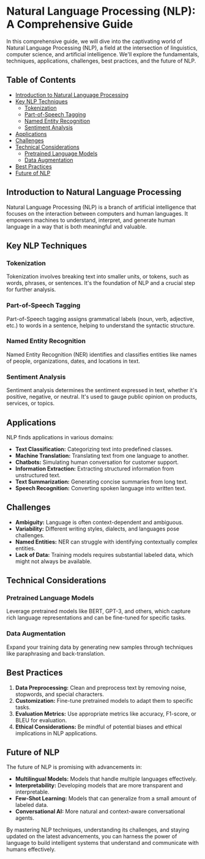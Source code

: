# Natural Language Processing (NLP): A Comprehensive Guide

In this comprehensive guide, we will dive into the captivating world of Natural Language Processing (NLP), a field at the intersection of linguistics, computer science, and artificial intelligence. We'll explore the fundamentals, techniques, applications, challenges, best practices, and the future of NLP.

## Table of Contents
- [Introduction to Natural Language Processing](#introduction-to-natural-language-processing)
- [Key NLP Techniques](#key-nlp-techniques)
  - [Tokenization](#tokenization)
  - [Part-of-Speech Tagging](#part-of-speech-tagging)
  - [Named Entity Recognition](#named-entity-recognition)
  - [Sentiment Analysis](#sentiment-analysis)
- [Applications](#applications)
- [Challenges](#challenges)
- [Technical Considerations](#technical-considerations)
  - [Pretrained Language Models](#pretrained-language-models)
  - [Data Augmentation](#data-augmentation)
- [Best Practices](#best-practices)
- [Future of NLP](#future-of-nlp)

## Introduction to Natural Language Processing

Natural Language Processing (NLP) is a branch of artificial intelligence that focuses on the interaction between computers and human languages. It empowers machines to understand, interpret, and generate human language in a way that is both meaningful and valuable.

## Key NLP Techniques

### Tokenization

Tokenization involves breaking text into smaller units, or tokens, such as words, phrases, or sentences. It's the foundation of NLP and a crucial step for further analysis.

### Part-of-Speech Tagging

Part-of-Speech tagging assigns grammatical labels (noun, verb, adjective, etc.) to words in a sentence, helping to understand the syntactic structure.

### Named Entity Recognition

Named Entity Recognition (NER) identifies and classifies entities like names of people, organizations, dates, and locations in text.

### Sentiment Analysis

Sentiment analysis determines the sentiment expressed in text, whether it's positive, negative, or neutral. It's used to gauge public opinion on products, services, or topics.

## Applications

NLP finds applications in various domains:

- **Text Classification:** Categorizing text into predefined classes.
- **Machine Translation:** Translating text from one language to another.
- **Chatbots:** Simulating human conversation for customer support.
- **Information Extraction:** Extracting structured information from unstructured text.
- **Text Summarization:** Generating concise summaries from long text.
- **Speech Recognition:** Converting spoken language into written text.

## Challenges

- **Ambiguity:** Language is often context-dependent and ambiguous.
- **Variability:** Different writing styles, dialects, and languages pose challenges.
- **Named Entities:** NER can struggle with identifying contextually complex entities.
- **Lack of Data:** Training models requires substantial labeled data, which might not always be available.

## Technical Considerations

### Pretrained Language Models

Leverage pretrained models like BERT, GPT-3, and others, which capture rich language representations and can be fine-tuned for specific tasks.

### Data Augmentation

Expand your training data by generating new samples through techniques like paraphrasing and back-translation.

## Best Practices

1. **Data Preprocessing:** Clean and preprocess text by removing noise, stopwords, and special characters.
2. **Customization:** Fine-tune pretrained models to adapt them to specific tasks.
3. **Evaluation Metrics:** Use appropriate metrics like accuracy, F1-score, or BLEU for evaluation.
4. **Ethical Considerations:** Be mindful of potential biases and ethical implications in NLP applications.

## Future of NLP

The future of NLP is promising with advancements in:
- **Multilingual Models:** Models that handle multiple languages effectively.
- **Interpretability:** Developing models that are more transparent and interpretable.
- **Few-Shot Learning:** Models that can generalize from a small amount of labeled data.
- **Conversational AI:** More natural and context-aware conversational agents.

By mastering NLP techniques, understanding its challenges, and staying updated on the latest advancements, you can harness the power of language to build intelligent systems that understand and communicate with humans effectively.